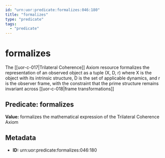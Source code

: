 ```yaml
---
id: "urn:uor:predicate:formalizes:046:180"
title: "formalizes"
type: "predicate"
tags:
  - "predicate"
---
```


# formalizes

The [[uor-c-017|Trilateral Coherence]] Axiom resource formalizes the representation of an observed object as a tuple (X, D, r) where X is the object with its intrinsic structure, D is the set of applicable dynamics, and r is the observer frame, with the constraint that the prime structure remains invariant across [[uor-c-018|frame transformations]]

## Predicate: formalizes

**Value:** formalizes the mathematical expression of the Trilateral Coherence Axiom

## Metadata

- **ID:** urn:uor:predicate:formalizes:046:180
